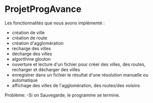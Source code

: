 # ProjetProgAvance
Les fonctionnalités que nous avons implémenté : 
- création de ville
- création de route
- création d'agglomération
- recharge des villes
- décharge des villes
- algorithme glouton
- ouverture et lecture d'un fichier pour créer des villes, des routes, recharger et décharger des villes
- enregistrer dans un fichier le résultat d'une résolution manuelle ou automatique
- affichage des villes de l'agglomération, des routes/des voisins

Problème:
-Si on Sauvegarde, le programme se termine.